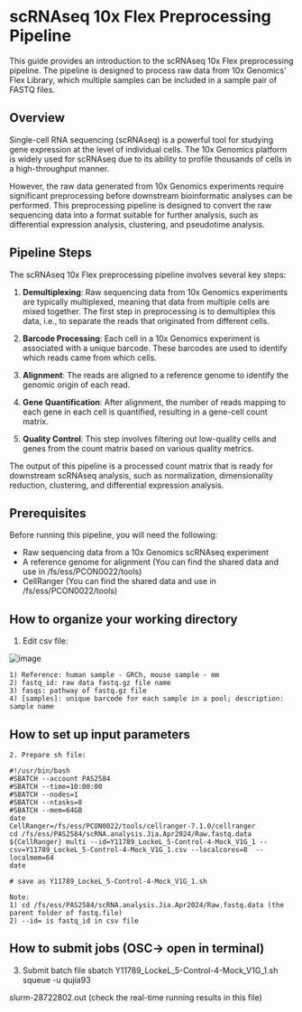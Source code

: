 # scRNAseq 10x Flex Preprocessing Pipeline

This guide provides an introduction to the scRNAseq 10x Flex preprocessing pipeline. The pipeline is designed to process raw data from 10x Genomics' Flex Library, which multiple samples can be included in a sample pair of FASTQ files.

## Overview

Single-cell RNA sequencing (scRNAseq) is a powerful tool for studying gene expression at the level of individual cells. The 10x Genomics platform is widely used for scRNAseq due to its ability to profile thousands of cells in a high-throughput manner. 

However, the raw data generated from 10x Genomics experiments require significant preprocessing before downstream bioinformatic analyses can be performed. This preprocessing pipeline is designed to convert the raw sequencing data into a format suitable for further analysis, such as differential expression analysis, clustering, and pseudotime analysis.

## Pipeline Steps

The scRNAseq 10x Flex preprocessing pipeline involves several key steps:

1. **Demultiplexing**: Raw sequencing data from 10x Genomics experiments are typically multiplexed, meaning that data from multiple cells are mixed together. The first step in preprocessing is to demultiplex this data, i.e., to separate the reads that originated from different cells.

2. **Barcode Processing**: Each cell in a 10x Genomics experiment is associated with a unique barcode. These barcodes are used to identify which reads came from which cells.

3. **Alignment**: The reads are aligned to a reference genome to identify the genomic origin of each read.

4. **Gene Quantification**: After alignment, the number of reads mapping to each gene in each cell is quantified, resulting in a gene-cell count matrix.

5. **Quality Control**: This step involves filtering out low-quality cells and genes from the count matrix based on various quality metrics.

The output of this pipeline is a processed count matrix that is ready for downstream scRNAseq analysis, such as normalization, dimensionality reduction, clustering, and differential expression analysis.

## Prerequisites

Before running this pipeline, you will need the following:

- Raw sequencing data from a 10x Genomics scRNAseq experiment
- A reference genome for alignment (You can find the shared data and use in /fs/ess/PCON0022/tools)
- CellRanger (You can find the shared data and use in /fs/ess/PCON0022/tools)


## How to organize your working directory
1. Edit csv file:
	
![image](https://github.com/user-attachments/assets/e0930ff2-6ec0-437a-b33a-4ef6ee2c6e04)

	1) Reference: human sample - GRCh, mouse sample - mm
	2) fastq_id: raw data fastq.gz file name
	3) fasqs: pathway of fastq.gz file
	4) [samples]: unique barcode for each sample in a pool; description: sample name

## How to set up input parameters
	2. Prepare sh file:
	
	#!/usr/bin/bash
	#SBATCH --account PAS2584
	#SBATCH --time=10:00:00
	#SBATCH --nodes=1 
	#SBATCH --ntasks=8
	#SBATCH --mem=64GB
	date
	CellRanger=/fs/ess/PCON0022/tools/cellranger-7.1.0/cellranger
	cd /fs/ess/PAS2584/scRNA.analysis.Jia.Apr2024/Raw.fastq.data
	${CellRanger} multi --id=Y11789_LockeL_5-Control-4-Mock_V1G_1 --csv=Y11789_LockeL_5-Control-4-Mock_V1G_1.csv --localcores=8  --localmem=64
	date
	
	# save as Y11789_LockeL_5-Control-4-Mock_V1G_1.sh

	Note: 
	1) cd /fs/ess/PAS2584/scRNA.analysis.Jia.Apr2024/Raw.fastq.data (the parent folder of fastq.file)
	2) --id= is fastq_id in csv file


## How to submit jobs (OSC-> open in terminal)
3. Submit batch file
sbatch Y11789_LockeL_5-Control-4-Mock_V1G_1.sh
squeue -u qujia93

slurm-28722802.out (check the real-time running results in this file)




